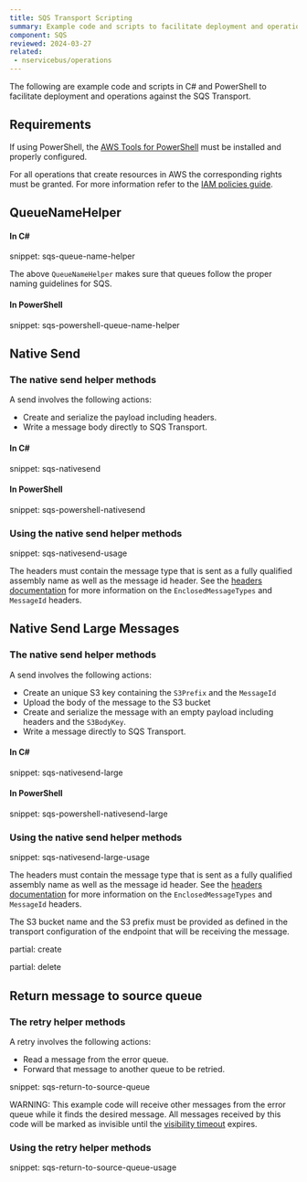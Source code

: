 ```yaml
---
title: SQS Transport Scripting
summary: Example code and scripts to facilitate deployment and operational actions against the SQS Transport.
component: SQS
reviewed: 2024-03-27
related:
 - nservicebus/operations
---
```


The following are example code and scripts in C# and PowerShell to facilitate deployment and operations against the SQS Transport.

## Requirements

If using PowerShell, the [AWS Tools for PowerShell](https://docs.aws.amazon.com/powershell/latest/userguide/pstools-getting-set-up.html) must be installed and properly configured.

For all operations that create resources in AWS the corresponding rights must be granted. For more information refer to the [IAM policies guide](https://docs.aws.amazon.com/IAM/latest/UserGuide/access_policies.html).

## QueueNameHelper

#### In C&#35;

snippet: sqs-queue-name-helper

The above `QueueNameHelper` makes sure that queues follow the proper naming guidelines for SQS.

#### In PowerShell

snippet: sqs-powershell-queue-name-helper

## Native Send

### The native send helper methods

A send involves the following actions:

 * Create and serialize the payload including headers.
 * Write a message body directly to SQS Transport.


#### In C&#35;

snippet: sqs-nativesend


#### In PowerShell

snippet: sqs-powershell-nativesend


### Using the native send helper methods

snippet: sqs-nativesend-usage

The headers must contain the message type that is sent as a fully qualified assembly name as well as the message id header. See the [headers documentation](/nservicebus/messaging/headers.md) for more information on the `EnclosedMessageTypes` and `MessageId` headers.

## Native Send Large Messages

### The native send helper methods

A send involves the following actions:

 * Create an unique S3 key containing the `S3Prefix` and the `MessageId`
 * Upload the body of the message to the S3 bucket
 * Create and serialize the message with an empty payload including headers and the `S3BodyKey`.
 * Write a message directly to SQS Transport.

#### In C&#35;

snippet: sqs-nativesend-large

#### In PowerShell

snippet: sqs-powershell-nativesend-large

### Using the native send helper methods

snippet: sqs-nativesend-large-usage

The headers must contain the message type that is sent as a fully qualified assembly name as well as the message id header. See the [headers documentation](/nservicebus/messaging/headers.md) for more information on the `EnclosedMessageTypes` and `MessageId` headers.

The S3 bucket name and the S3 prefix must be provided as defined in the transport configuration of the endpoint that will be receiving the message.

partial: create

partial: delete

## Return message to source queue

### The retry helper methods

A retry involves the following actions:

 * Read a message from the error queue.
 * Forward that message to another queue to be retried.

snippet: sqs-return-to-source-queue

WARNING: This example code will receive other messages from the error queue while it finds the desired message. All messages received by this code will be marked as invisible until the [visibility timeout](https://docs.aws.amazon.com/AWSSimpleQueueService/latest/SQSDeveloperGuide/sqs-visibility-timeout.html) expires.

### Using the retry helper methods

snippet: sqs-return-to-source-queue-usage
